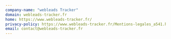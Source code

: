 ```yaml
---
company-name: "webleads Tracker"
domain: webleads-tracker.fr
home: https://www.webleads-tracker.fr/
privacy-policy: https://www.webleads-tracker.fr/Mentions-legales_a541.html
email: contact@webleads-tracker.fr
---
```




